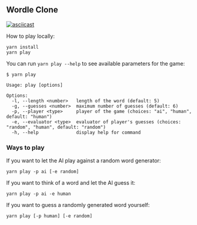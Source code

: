 ## Wordle Clone

[![asciicast](https://asciinema.org/a/5h2Be1cIUnAE1xLDqKnRF2Ffk.svg)](https://asciinema.org/a/5h2Be1cIUnAE1xLDqKnRF2Ffk)

How to play locally:

```
yarn install
yarn play
```

You can run `yarn play --help` to see available parameters for the game:

```
$ yarn play

Usage: play [options]

Options:
  -l, --length <number>   length of the word (default: 5)
  -g, --guesses <number>  maximum number of guesses (default: 6)
  -p, --player <type>     player of the game (choices: "ai", "human", default: "human")
  -e, --evaluator <type>  evaluator of player's guesses (choices: "random", "human", default: "random")
  -h, --help              display help for command
```

### Ways to play

If you want to let the AI play against a random word generator:

```
yarn play -p ai [-e random]
```

If you want to think of a word and let the AI guess it:

```
yarn play -p ai -e human
```

If you want to guess a randomly generated word yourself:

```
yarn play [-p human] [-e random]
```
